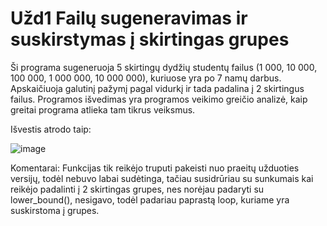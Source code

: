 # Užd1 Failų sugeneravimas ir suskirstymas į skirtingas grupes

Ši programa sugeneruoja 5 skirtingų dydžių studentų failus (1 000, 10 000, 100 000, 1 000 000, 10 000 000), kuriuose yra po 7 namų darbus. Apskaičiuoja galutinį pažymį pagal vidurkį ir tada padalina į 2 skirtingus failus. Programos išvedimas yra programos veikimo greičio analizė, kaip greitai programa atlieka tam tikrus veiksmus.

Išvestis atrodo taip:

![image](https://user-images.githubusercontent.com/69794082/137543255-75207caf-ec00-42f6-9acf-9ec45bb9abae.png)


Komentarai:
Funkcijas tik reikėjo truputi pakeisti nuo praeitų užduoties versijų, todėl nebuvo labai sudėtinga, tačiau susidrūriau su sunkumais kai reikėjo padalinti į 2 skirtingas grupes, nes norėjau padaryti su lower_bound(), nesigavo, todėl padariau paprastą loop, kuriame yra suskirstoma į grupes.
